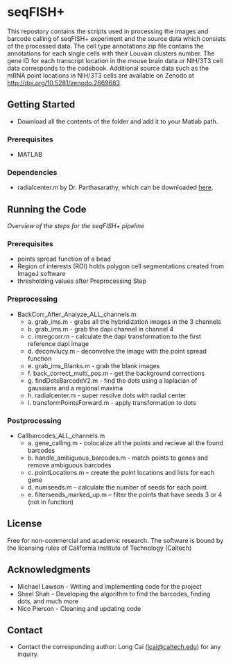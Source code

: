 # seqFISH+
This repostory contains the scripts used in processing the images and barcode calling of seqFISH+ experiment and the source data which consists of the processed data. The cell type annotations zip file contains the annotations for each single cells with their Louvain clusters number. The gene ID for each transcript location in the mouse brain data or NIH/3T3 cell data corresponds to the codebook. Additional source data such as the mRNA point locations in NIH/3T3 cells are available on Zenodo at http://doi.org/10.5281/zenodo.2669683. 

## Getting Started
* Download all the contents of the folder and add it to your Matlab path.

### Prerequisites
* MATLAB

### Dependencies
* radialcenter.m by Dr. Parthasarathy, which can be downloaded [here](https://media.nature.com/original/nature-assets/nmeth/journal/v9/n7/extref/nmeth.2071-S2.zip).

## Running the Code
*Overview of the steps for the seqFISH+ pipeline*
### Prerequisites
* points spread function of a bead
* Region of interests (ROI) holds polygon cell segmentations created from ImageJ software
* thresholding values after Preprocessing Step

### Preprocessing
* BackCorr_After_Analyze_ALL_channels.m
    * a. grab_ims.m - grabs all the hybridization images in the 3 channels
    * b. grab_ims.m - grab the dapi channel in channel 4 
    * c. imregcorr.m - calculate the dapi transformation to the first reference dapi image
    * d. deconvlucy.m - deconvolve the image with the point spread function
    * e. grab_ims_Blanks.m - grab the blank images
    * f. back_correct_multi_pos.m - get the background corrections
    * g. findDotsBarcodeV2.m - find the dots using a laplacian of gaussians and a regional maxima
    * h. radialcenter.m - super resolve dots with radial center
    * i. transformPointsForward.m - apply transformation to dots
### Postprocessing
* Callbarcodes_ALL_channels.m
    * a. gene_calling.m - colocalize all the points and recieve all the found barcodes
    * b. handle_ambiguous_barcodes.m - match points to genes and remove ambiguous barcodes
    * c. pointLocations.m – create the point locations and lists for each gene
    * d. numseeds.m – calculate the number of seeds for each point
    * e. filterseeds_marked_up.m – filter the points that have seeds 3 or 4 (not in function)

## License
Free for non-commercial and academic research. The software is bound by the licensing rules of California Institute of Technology (Caltech)

## Acknowledgments
* Michael Lawson - Writing and implementing code for the project
* Sheel Shah - Developing the algorithm to find the barcodes, finding dots, and much more
* Nico Pierson - Cleaning and updating code

## Contact
* Contact the corresponding author: Long Cai (lcai@caltech.edu) for any inquiry.




